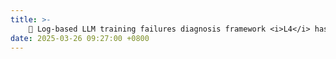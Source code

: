 ```yaml
---
title: >-
    🎉 Log-based LLM training failures diagnosis framework <i>L4</i> has been accepted by <a href="https://conf.researchr.org/home/fse-2025" style="color: #ff00fc;">FSE'25</a>. Congras to Zhihan! 
date: 2025-03-26 09:27:00 +0800
---
```


<!-- <span class="badge badge-pill badge-info">Featured</span> -->